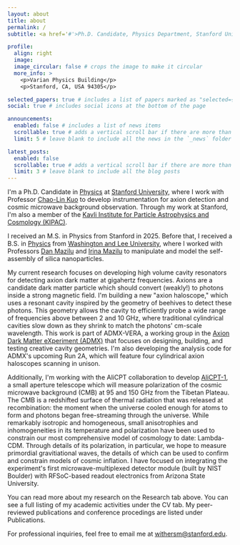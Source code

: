 ```yaml
---
layout: about
title: about
permalink: /
subtitle: <a href='#'>Ph.D. Candidate, Physics Department, Stanford University</a>.

profile:
  align: right
  image: 
  image_circular: false # crops the image to make it circular
  more_info: >
    <p>Varian Physics Building</p>
    <p>Stanford, CA, USA 94305</p>

selected_papers: true # includes a list of papers marked as "selected={true}"
social: true # includes social icons at the bottom of the page

announcements:
  enabled: false # includes a list of news items
  scrollable: true # adds a vertical scroll bar if there are more than 3 news items
  limit: 5 # leave blank to include all the news in the `_news` folder

latest_posts:
  enabled: false
  scrollable: true # adds a vertical scroll bar if there are more than 3 new posts items
  limit: 3 # leave blank to include all the blog posts
---
```


I'm a Ph.D. Candidate in [Physics](https://physics.stanford.edu/) at [Stanford University](https://www.stanford.edu), where I work with Professor [Chao-Lin Kuo](https://profiles.stanford.edu/chao-lin-kuo?tab=bio) to develop instrumentation for axion detection and cosmic microwave background observation. Through my work at Stanford, I'm also a member of the [Kavli Institute for Particle Astrophysics and Cosmology (KIPAC)](https://kipac.stanford.edu/). 

I received an M.S. in Physics from Stanford in 2025. Before that, I received a B.S. in [Physics](https://www.wlu.edu/physics-and-engineering-department) from [Washington and Lee University](https://www.wlu.edu), where I worked with Professors [Dan Mazilu](https://www.wlu.edu/profile/mazilu-dan) and [Irina Mazilu](https://www.wlu.edu/profile/mazilu-irina) to manipulate and model the self-assembly of silica nanoparticles. 

My current research focuses on developing high volume cavity resonators for detecting axion dark matter at gigahertz frequencies. Axions are a candidate dark matter particle which should convert (weakly!) to photons inside a strong magnetic field. I'm building a new "axion haloscope," which uses a resonant cavity inspired by the geometry of beehives to detect these photons. This geometry allows the cavity to efficiently probe a wide range of frequencies above between 2 and 10 GHz, where traditional cylindrical cavities slow down as they shrink to match the photons' cm-scale wavelength. This work is part of ADMX-VERA, a working group in the [Axion Dark Matter eXperiment (ADMX)](https://depts.washington.edu/admx/) that focuses on designing, building, and testing creative cavity geometries. I'm also developing the analysis code for ADMX's upcoming Run 2A, which will feature four cylindrical axion haloscopes scanning in unison.

Additionally, I'm working with the AliCPT collaboration to develop [AliCPT-1](https://www.nist.gov/measuring-cosmos/asia/ali-cmb-polarization-telescope-alicpt), a small aperture telescope which will measure polarization of the cosmic microwave background (CMB) at 95 and 150 GHz from the Tibetan Plateau. The CMB is a redshifted surface of thermal radiation that was released at recombination: the moment when the universe cooled enough for atoms to form and photons began free-streaming through the universe. While remarkably isotropic and homogeneous, small anisotrophies and inhomogeneities in its temperature and polarization have been used to constrain our most comprehensive model of cosmology to date: Lambda-CDM. Through details of its polarization, in particular, we hope to measure primordial gravitiational waves, the details of which can be used to confirm and constrain models of cosmic inflation. I have focused on integrating the experiment's first microwave-multiplexed detector module (built by NIST Boulder) with RFSoC-based readout electronics from Arizona State University. 

You can read more about my research on the Research tab above. You can see a full listing of my academic activities under the CV tab. My peer-reviewed publications and conference procedings are listed under Publications. 

For professional inquiries, feel free to email me at [withersm@stanford.edu](mailto:withersm@stanford.edu).
